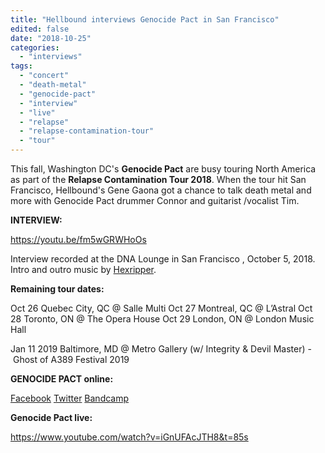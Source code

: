 ```yaml
---
title: "Hellbound interviews Genocide Pact in San Francisco"
edited: false
date: "2018-10-25"
categories:
  - "interviews"
tags:
  - "concert"
  - "death-metal"
  - "genocide-pact"
  - "interview"
  - "live"
  - "relapse"
  - "relapse-contamination-tour"
  - "tour"
---
```


This fall, Washington DC's **Genocide Pact** are busy touring North America as part of the **Relapse Contamination Tour 2018**. When the tour hit San Francisco, Hellbound's Gene Gaona got a chance to talk death metal and more with Genocide Pact drummer Connor and guitarist /vocalist Tim.

**INTERVIEW:**

https://youtu.be/fm5wGRWHoOs

Interview recorded at the DNA Lounge in San Francisco , October 5, 2018. Intro and outro music by [Hexripper](https://hexripper.bandcamp.com/releases).

**Remaining tour dates:**

Oct 26 Quebec City, QC @ Salle Multi Oct 27 Montreal, QC @ L’Astral Oct 28 Toronto, ON @ The Opera House Oct 29 London, ON @ London Music Hall

Jan 11 2019 Baltimore, MD @ Metro Gallery (w/ Integrity & Devil Master) - Ghost of A389 Festival 2019

**GENOCIDE PACT online:**

[Facebook](https://www.facebook.com/genocidepact/) [Twitter](https://twitter.com/genocidepact) [Bandcamp](https://genocidepact.bandcamp.com/)

**Genocide Pact live:**

https://www.youtube.com/watch?v=iGnUFAcJTH8&t=85s
